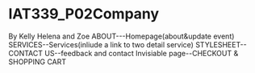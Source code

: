 # IAT339_P02Company

By Kelly Helena and Zoe
ABOUT---Homepage(about&update event)
SERVICES--Services(inliude a link to two detail service)
STYLESHEET--\
CONTACT US--feedback and contact
Invisiable page--CHECKOUT & SHOPPING CART

